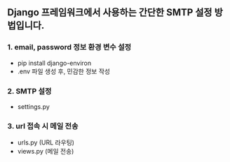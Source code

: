 ## Django 프레임워크에서 사용하는 간단한 SMTP 설정 방법입니다.

### 1. email, password 정보 환경 변수 설정
- pip install django-environ
- .env 파일 생성 후, 민감한 정보 작성

### 2. SMTP 설정 
- settings.py

### 3. url 접속 시 메일 전송
- urls.py (URL 라우팅)
- views.py (메일 전송)


